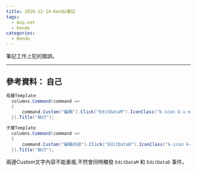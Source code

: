 ```yaml
---
title: 2020-12-14-Kendo筆記
tags:
  - Asp.net
  - Kendo
categories:
  - Kendo
---
```

筆記工作上犯的錯誤。
<!-- more -->
---
參考資料：
自己
---

```c#
母層Template
  columns.Command(command =>
  {
      command.Custom("編輯").Click("EditDataM").IconClass("k-icon k-i-edit").HtmlAttributes(new { @class = "Edit_Column_Button" });
  }).Title("執行");

子層Template 
  columns.Command(command =>
  {
      command.Custom("編輯內容").Click("EditDataD").IconClass("k-icon k-i-edit").HtmlAttributes(new { @class = "Edit_Column_Button" });
  }).Title("執行");
```

兩邊Custom文字內容不能重複,不然會同時觸發 `EditDataM` 和 `EditDataD` 事件。

